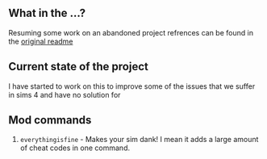 ## What in the ...?
Resuming some work on an abandoned project refrences can be found in the [original readme](ORIGINAL_README.md)

## Current state of the project
I have started to work on this to improve some of the issues that we suffer in sims 4 and have no solution for

## Mod commands
1. `everythingisfine` - Makes your sim dank! I mean it adds a large amount of cheat codes in one command.
